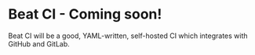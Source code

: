 # Beat CI - Coming soon!

Beat CI will be a good, YAML-written, self-hosted CI which integrates with GitHub and GitLab.
